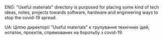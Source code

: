 ENG:
"Useful materials" directory is purposed for placing some kind of tech ideas, notes, projects towards software, hardware and engineering ways to stop the covid-19 spread.

UA:
Ціллю директорії "Useful materials" є групування технічних ідей, нотаток, проєктів, спрямованих на боротьбу з covid-19.
